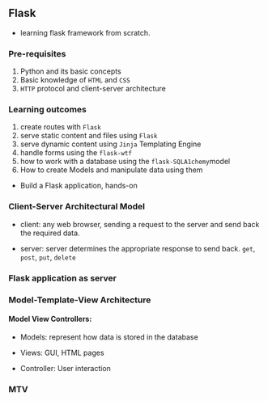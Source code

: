 
## Flask

* learning flask framework from scratch.

### Pre-requisites
1. Python and its basic concepts
2. Basic knowledge of `HTML` and `CSS`
3. `HTTP` protocol and client-server architecture

### Learning outcomes
1. create routes with `Flask`
2. serve static content and files using `Flask`
3. serve dynamic content using `Jinja` Templating Engine
4. handle forms using the  `flask-wtf`
5. how to work with a database using the `flask-SQLA1chemy`model
6. How to create Models and manipulate data using them

* Build a Flask application, hands-on

### Client-Server Architectural Model
* client: any web browser, sending a request to the server and send back the required data.

* server: server determines the appropriate response to send back. `get`, `post`, `put`, `delete` 


### Flask application as server


### Model-Template-View Architecture

#### Model View Controllers: 
* Models: represent how data is stored in the database

* Views: GUI, HTML pages

* Controller: User interaction

### MTV




